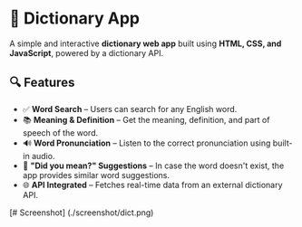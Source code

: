 # 📖 Dictionary App


A simple and interactive **dictionary web app** built using **HTML, CSS, and JavaScript**, powered by a dictionary API.

## 🔍 Features

- ✅ **Word Search** – Users can search for any English word.
- 📚 **Meaning & Definition** – Get the meaning, definition, and part of speech of the word.
- 🔊 **Word Pronunciation** – Listen to the correct pronunciation using built-in audio.
- 🤔 **"Did you mean?" Suggestions** – In case the word doesn't exist, the app provides similar word suggestions.
- 🌐 **API Integrated** – Fetches real-time data from an external dictionary API.



[# Screenshot]
(./screenshot/dict.png)

                                                            
                                                                                                                            
